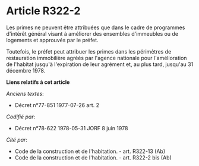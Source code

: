 # Article R322-2

Les primes ne peuvent être attribuées que dans le cadre de programmes d'intérêt général visant à améliorer des ensembles
d'immeubles ou de logements et approuvés par le préfet.

Toutefois, le préfet peut attribuer les primes dans les périmètres de restauration immobilière agréés par l'agence nationale
pour l'amélioration de l'habitat jusqu'à l'expiration de leur agrément et, au plus tard, jusqu'au 31 décembre 1978.

**Liens relatifs à cet article**

_Anciens textes_:

  - Décret n°77-851 1977-07-26 art. 2

_Codifié par_:

  - Décret n°78-622 1978-05-31 JORF 8 juin 1978

_Cité par_:

  - Code de la construction et de l'habitation. - art. R322-13 (Ab)
  - Code de la construction et de l'habitation. - art. R322-2 bis (Ab)
